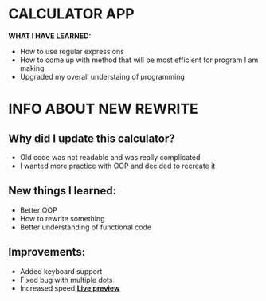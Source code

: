 # CALCULATOR APP
**WHAT I HAVE LEARNED:**
- How to use regular expressions
- How to come up with method that will be most efficient for program I am making
- Upgraded my overall understaing of programming

# INFO ABOUT NEW REWRITE
## Why did I update this calculator?
- Old code was not readable and was really complicated
- I wanted more practice with OOP and decided to recreate it

## New things I learned:
- Better OOP 
- How to rewrite something
- Better understanding of functional code

## Improvements:
- Added keyboard support
- Fixed bug with multiple dots
- Increased speed
**[Live preview](https://amer-alic.github.io/calculator/)**
